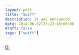 ```yaml
---
layout: post
title: "Swift"
description: It was announced
date: 2014-06-02T23:22:18+00:00
draft: false
tags: ["swift"]
---
```


[D:](https://developer.apple.com/library/prerelease/ios/documentation/Swift/Conceptual/Swift_Programming_Language/index.html)